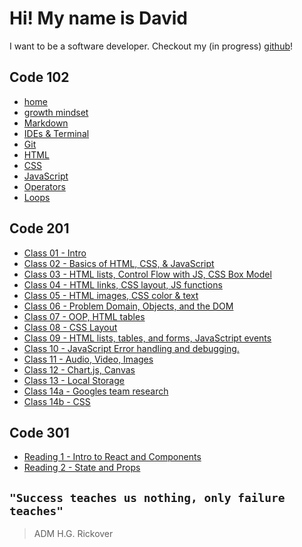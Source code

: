 # Hi! My name is David

I want to be a software developer.
Checkout my (in progress) [github](https://github.com/heckerdavid)!

## Code 102

- [home](README.md)
- [growth mindset](growth_mindset.md)
- [Markdown](markdown.md)
- [IDEs & Terminal](read_2.md)
- [Git](read_03.md)
- [HTML](read_04.md)
- [CSS](read_05.md)
- [JavaScript](read_06.md)
- [Operators](read_07.md)
- [Loops](read_08.md)

## Code 201

- [Class 01 - Intro](class_01.md)
- [Class 02 - Basics of HTML, CSS, & JavaScript](class-02.md)
- [Class 03 - HTML lists, Control Flow with JS, CSS Box Model](class-03.md)
- [Class 04 - HTML links, CSS layout, JS functions](class-04.md)
- [Class 05 - HTML images, CSS color & text](class-05.md)
- [Class 06 - Problem Domain, Objects, and the DOM](class-06.md)
- [Class 07 - OOP, HTML tables](class-07.md)
- [Class 08 - CSS Layout](class-08.md)
- [Class 09 - HTML lists, tables, and forms, JavaSctript events](class-09.md)
- [Class 10 - JavaScript Error handling and debugging.](class-10.md)
- [Class 11 - Audio, Video, Images](class-11.md)
- [Class 12 - Chart.js, Canvas](class-12.md)
- [Class 13 - Local Storage](class-13.md)
- [Class 14a - Googles team research](class-14.md)
- [Class 14b - CSS](class-14b.md)

## Code 301

- [Reading 1 - Intro to React and Components](301-1.md)
- [Reading 2 - State and Props](301-2.md)

## `"Success teaches us nothing, only failure teaches"`

> ADM H.G. Rickover
